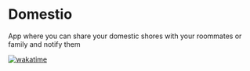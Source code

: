 # Domestio
App where you can share your domestic shores with your roommates or family and notify them

[![wakatime](https://wakatime.com/badge/user/d8bd883a-f3b1-4347-8b20-ceade938527c/project/1def1f34-d484-40ec-9493-6e56e0ffc1cd.svg)](https://wakatime.com/badge/user/d8bd883a-f3b1-4347-8b20-ceade938527c/project/1def1f34-d484-40ec-9493-6e56e0ffc1cd)
